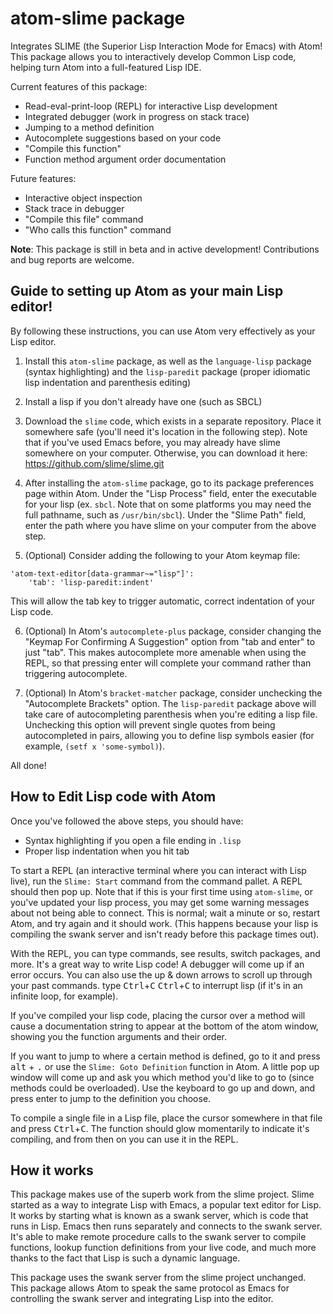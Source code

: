 # atom-slime package

Integrates SLIME (the Superior Lisp Interaction Mode for Emacs) with Atom! This package allows you to interactively develop Common Lisp code, helping turn Atom into a full-featured Lisp IDE.

Current features of this package:

- Read-eval-print-loop (REPL) for interactive Lisp development
- Integrated debugger (work in progress on stack trace)
- Jumping to a method definition
- Autocomplete suggestions based on your code
- "Compile this function"
- Function method argument order documentation

Future features:
- Interactive object inspection
- Stack trace in debugger
- "Compile this file" command
- "Who calls this function" command


**Note**: This package is still in beta and in active development! Contributions and bug reports are welcome.



Guide to setting up Atom as your main Lisp editor!
-------------------------------------------
By following these instructions, you can use Atom very effectively as your Lisp editor.

1. Install this `atom-slime` package, as well as the `language-lisp` package (syntax highlighting) and the `lisp-paredit` package (proper idiomatic lisp indentation and parenthesis editing)

2. Install a lisp if you don't already have one (such as SBCL)

3. Download the `slime` code, which exists in a separate repository. Place it somewhere safe (you'll need it's location in the following step). Note that if you've used Emacs before, you may already have slime somewhere on your computer. Otherwise, you can download it here:
https://github.com/slime/slime.git

4. After installing the `atom-slime` package, go to its package preferences page within Atom. Under the "Lisp Process" field, enter the executable for your lisp (ex. `sbcl`. Note that on some platforms you may need the full pathname, such as `/usr/bin/sbcl`). Under the "Slime Path" field, enter the path where you have slime on your computer from the above step.

5. (Optional) Consider adding the following to your Atom keymap file:
```
'atom-text-editor[data-grammar~="lisp"]':
    'tab': 'lisp-paredit:indent'
```
This will allow the tab key to trigger automatic, correct indentation of your Lisp code.

6. (Optional) In Atom's `autocomplete-plus` package, consider changing the "Keymap For Confirming A Suggestion" option from "tab and enter" to just "tab". This makes autocomplete more amenable when using the REPL, so that pressing enter will complete your command rather than triggering autocomplete.

7. (Optional) In Atom's `bracket-matcher` package, consider unchecking the "Autocomplete Brackets" option. The `lisp-paredit` package above will take care of autocompleting parenthesis when you're editing a lisp file. Unchecking this option will prevent single quotes from being autocompleted in pairs, allowing you to define lisp symbols easier (for example, `(setf x 'some-symbol)`).

All done!


How to Edit Lisp code with Atom
----------------------------
Once you've followed the above steps, you should have:
- Syntax highlighting if you open a file ending in `.lisp`
- Proper lisp indentation when you hit tab

To start a REPL (an interactive terminal where you can interact with Lisp live), run the `Slime: Start` command from the command pallet. A REPL should then pop up. Note that if this is your first time using `atom-slime`, or you've updated your lisp process, you may get some warning messages about not being able to connect. This is normal; wait a minute or so, restart Atom, and try again and it should work. (This happens because your lisp is compiling the swank server and isn't ready before this package times out).

With the REPL, you can type commands, see results, switch packages, and more. It's a great way to write Lisp code! A debugger will come up if an error occurs. You can also use the up & down arrows to scroll up through your past commands. type <kbd>Ctrl</kbd>+<kbd>C</kbd> <kbd>Ctrl</kbd>+<kbd>C</kbd> to interrupt lisp (if it's in an infinite loop, for example).

If you've compiled your lisp code, placing the cursor over a method will cause a documentation string to appear at the bottom of the atom window, showing you the function arguments and their order.

If you want to jump to where a certain method is defined, go to it and press <kbd>alt</kbd> + <kbd>.</kbd> or use the `Slime: Goto Definition` function in Atom. A little pop up window will come up and ask you which method you'd like to go to (since methods could be overloaded). Use the keyboard to go up and down, and press enter to jump to the definition you choose.

To compile a single file in a Lisp file, place the cursor somewhere in that file and press <kbd>Ctrl</kbd>+<kbd>C</kbd>. The function should glow momentarily to indicate it's compiling, and from then on you can use it in the REPL.

How it works
--------------
This package makes use of the superb work from the slime project. Slime started as a way to integrate Lisp with Emacs, a popular text editor for Lisp. It works by starting what is known as a swank server, which is code that runs in Lisp. Emacs then runs separately and connects to the swank server. It's able to make remote procedure calls to the swank server to compile functions, lookup function definitions from your live code, and much more thanks to the fact that Lisp is such a dynamic language.

This package uses the swank server from the slime project unchanged. This package allows Atom to speak the same protocol as Emacs for controlling the swank server and integrating Lisp into the editor.
